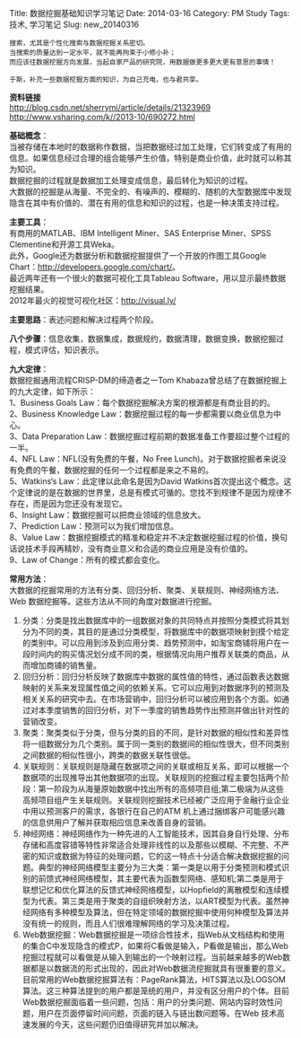 Title: 数据挖掘基础知识学习笔记
Date: 2014-03-16
Category: PM Study
Tags: 技术, 学习笔记
Slug: new_20140316

	搜索，尤其是个性化搜索与数据挖掘关系密切。
	当搜索的质量达到一定水平，就不能再拘束于小修小补；
	而应该往数据挖掘方向发展，当起自家产品的研究院，用数据做更多更大更有意思的事情！

	于斯，补充一些数据挖掘方面的知识，为自己充电，也与君共享。

**资料链接**  
<http://blog.csdn.net/sherrymi/article/details/21323969>  
<http://www.vsharing.com/k//2013-10/690272.html>


**基础概念**：  
当被存储在本地时的数据称作数据，当把数据经过加工处理，它们转变成了有用的信息。如果信息经过合理的组合能够产生价值，特别是商业价值，此时就可以称其为知识。  
数据挖掘的过程就是数据加工处理变成信息，最后转化为知识的过程。  
大数据的挖掘是从海量、不完全的、有噪声的、模糊的、随机的大型数据库中发现隐含在其中有价值的、潜在有用的信息和知识的过程，也是一种决策支持过程。  

**主要工具**：  
有商用的MATLAB、IBM Intelligent Miner、SAS Enterprise Miner、SPSS Clementine和开源工具Weka。  
此外，Google还为数据分析和数据挖掘提供了一个开放的作图工具Google Chart：<http://developers.google.com/chart/>。  
最近两年还有一个很火的数据可视化工具Tableau Software，用以显示最终数据挖掘结果。  
2012年最火的视觉可视化社区：<http://visual.ly/>  

**主要思路**：表述问题和解决过程两个阶段。

**八个步骤**：信息收集，数据集成，数据规约，数据清理，数据变换，数据挖掘过程，模式评估，知识表示。

**九大定律**：  
数据挖掘通用流程CRISP-DM的缔造者之一Tom Khabaza曾总结了在数据挖掘上的九大定律，如下所示：  
1、Business Goals Law：每个数据挖掘解决方案的根源都是有商业目的的。  
2、Business Knowledge Law：数据挖掘过程的每一步都需要以商业信息为中心。  
3、Data Preparation Law：数据挖掘过程前期的数据准备工作要超过整个过程的一半。  
4、NFL Law：NFL(没有免费的午餐，No Free Lunch)。对于数据挖掘者来说没有免费的午餐，数据挖掘的任何一个过程都是来之不易的。  
5、Watkins‘s Law：此定律以此命名是因为David Watkins首次提出这个概念。这个定律说的是在数据的世界里，总是有模式可循的。您找不到规律不是因为规律不存在，而是因为您还没有发现它。  
6、Insight Law：数据挖掘可以把商业领域的信息放大。  
7、Prediction Law：预测可以为我们增加信息。  
8、Value Law：数据挖掘模式的精准和稳定并不决定数据挖掘过程的价值，换句话说技术手段再精妙，没有商业意义和合适的商业应用是没有价值的。  
9、Law of Change：所有的模式都会变化。  

**常用方法**：  
大数据的挖掘常用的方法有分类、回归分析、聚类、关联规则、神经网络方法、Web 数据挖掘等。这些方法从不同的角度对数据进行挖掘。  

1. 分类：分类是找出数据库中的一组数据对象的共同特点并按照分类模式将其划分为不同的类，其目的是通过分类模型，将数据库中的数据项映射到摸个给定的类别中。可以应用到涉及到应用分类、趋势预测中，如淘宝商铺将用户在一段时间内的购买情况划分成不同的类，根据情况向用户推荐关联类的商品，从而增加商铺的销售量。
2. 回归分析：回归分析反映了数据库中数据的属性值的特性，通过函数表达数据映射的关系来发现属性值之间的依赖关系。它可以应用到对数据序列的预测及相关关系的研究中去。在市场营销中，回归分析可以被应用到各个方面。如通过对本季度销售的回归分析，对下一季度的销售趋势作出预测并做出针对性的营销改变。
3. 聚类：聚类类似于分类，但与分类的目的不同，是针对数据的相似性和差异性将一组数据分为几个类别。属于同一类别的数据间的相似性很大，但不同类别之间数据的相似性很小，跨类的数据关联性很低。
4. 关联规则：关联规则是隐藏在数据项之间的关联或相互关系，即可以根据一个数据项的出现推导出其他数据项的出现。关联规则的挖掘过程主要包括两个阶段：第一阶段为从海量原始数据中找出所有的高频项目组;第二极端为从这些高频项目组产生关联规则。关联规则挖掘技术已经被广泛应用于金融行业企业中用以预测客户的需求，各银行在自己的ATM 机上通过捆绑客户可能感兴趣的信息供用户了解并获取相应信息来改善自身的营销。
5. 神经网络：神经网络作为一种先进的人工智能技术，因其自身自行处理、分布存储和高度容错等特性非常适合处理非线性的以及那些以模糊、不完整、不严密的知识或数据为特征的处理问题，它的这一特点十分适合解决数据挖掘的问题。典型的神经网络模型主要分为三大类：第一类是以用于分类预测和模式识别的前馈式神经网络模型，其主要代表为函数型网络、感知机;第二类是用于联想记忆和优化算法的反馈式神经网络模型，以Hopfield的离散模型和连续模型为代表。第三类是用于聚类的自组织映射方法，以ART模型为代表。虽然神经网络有多种模型及算法，但在特定领域的数据挖掘中使用何种模型及算法并没有统一的规则，而且人们很难理解网络的学习及决策过程。
6. Web数据挖掘：Web数据挖掘是一项综合性技术，指Web从文档结构和使用的集合C中发现隐含的模式P，如果将C看做是输入，P看做是输出，那么Web挖掘过程就可以看做是从输入到输出的一个映射过程。当前越来越多的Web数据都是以数据流的形式出现的，因此对Web数据流挖掘就具有很重要的意义。目前常用的Web数据挖掘算法有：PageRank算法，HITS算法以及LOGSOM 算法。这三种算法提到的用户都是笼统的用户，并没有区分用户的个体。目前Web数据挖掘面临着一些问题，包括：用户的分类问题、网站内容时效性问题，用户在页面停留时间问题，页面的链入与链出数问题等。在Web 技术高速发展的今天，这些问题仍旧值得研究并加以解决。
